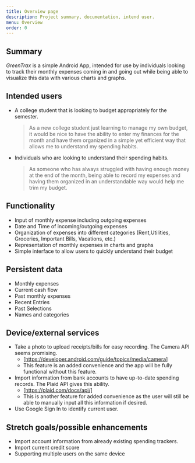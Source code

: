 ```yaml
---
title: Overview page
description: Project summary, documentation, intend user.
menu: Overview
order: 0
---
```



## Summary

_GreenTrax_ is a simple Android App, intended for use by individuals looking to track their monthly expenses coming in and going out while being able to visualize this data with various charts and graphs.




## Intended users

- A college student that is looking to budget appropriately for the semester.

  > As a new college student just learning to manage my own budget, it would be nice to have the ability to enter my finances for the month and have them organized in a simple yet efficient way that allows me to understand my spending habits. 

- Individuals who are looking to understand their spending habits.

  > As someone who has always struggled with having enough money at the end of the month, being able to record my expenses and having them organized in an understandable way would help me trim my budget.  


## Functionality

- Input of monthly expense including outgoing expenses
- Date and Time of incoming/outgoing expenses
- Organization of expenses into different categories (Rent,Utilities, Groceries, Important Bills, Vacations, etc.)
- Representation of monthly expenses in charts and graphs
- Simple interface to allow users to quickly understand their budget



## Persistent data

- Monthly expenses
- Current cash flow
- Past monthly expenses
- Recent Entries
- Past Selections
- Names and categories

## Device/external services

- Take a photo to upload receipts/bills for easy recording. The Camera API seems promising.
  - [https://developer.android.com/guide/topics/media/camera]
  - This feature is an added convenience and the app will be fully functional without this feature. 
- Import information from bank accounts to have up-to-date spending records. The Plaid API gives this ability.
  - [https://plaid.com/docs/api/]
  - This is another feature for added convenience as the user will still be able to manually input all this information if desired. 
- Use Google Sign In to identify current user.




## Stretch goals/possible enhancements 

- Import account information from already existing spending trackers.
- Import current credit score 
- Supporting multiple users on the same device

